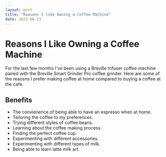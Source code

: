 ```yaml
---
layout: post
title: "Reasons I like Owning a Coffee Machine"
date: 2022-06-23
---
```


# Reasons I Like Owning a Coffee Machine

For the last few months I've been using a Breville Infuser coffee machine paired with the Breville Smart Grinder Pro coffee grinder.  Here are some of the reaosns I prefer making coffee at home compared to buying a coffee at the cafe.

## Benefits

* The convienence of being able to have an espresso when at home.
* Tailoring the coffee to my preferences.
* Trying different styles of coffee beans.
* Learning about the coffee making process.
* Finding the perfect coffee cup.
* Experimenting with different accessories.
* Experimenting with different types of milk.
* Being able to learn latte milk art.